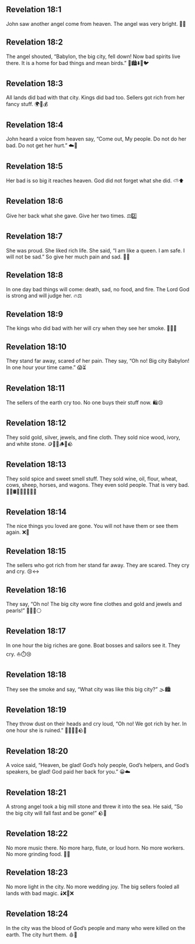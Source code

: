 ## Revelation 18:1
John saw another angel come from heaven. The angel was very bright. 🌟👼
## Revelation 18:2
The angel shouted, “Babylon, the big city, fell down! Now bad spirits live there. It is a home for bad things and mean birds.” 📢🏙️⬇️👿🐦
## Revelation 18:3
All lands did bad with that city. Kings did bad too. Sellers got rich from her fancy stuff. 🌍👑💰
## Revelation 18:4
John heard a voice from heaven say, “Come out, My people. Do not do her bad. Do not get her hurt.” ☁️📣
## Revelation 18:5
Her bad is so big it reaches heaven. God did not forget what she did. ⛅⬆️
## Revelation 18:6
Give her back what she gave. Give her two times. ⚖️2️⃣
## Revelation 18:7
She was proud. She liked rich life. She said, “I am like a queen. I am safe. I will not be sad.” So give her much pain and sad. 👑😌
## Revelation 18:8
In one day bad things will come: death, sad, no food, and fire. The Lord God is strong and will judge her. 🔥⚖️
## Revelation 18:9
The kings who did bad with her will cry when they see her smoke. 👑😢💨
## Revelation 18:10
They stand far away, scared of her pain. They say, “Oh no! Big city Babylon! In one hour your time came.” 😱⏳
## Revelation 18:11
The sellers of the earth cry too. No one buys their stuff now. 🛍️😢
## Revelation 18:12
They sold gold, silver, jewels, and fine cloth. They sold nice wood, ivory, and white stone. 🪙💎👗🪵🐘🪨
## Revelation 18:13
They sold spice and sweet smell stuff. They sold wine, oil, flour, wheat, cows, sheep, horses, and wagons. They even sold people. That is very bad. 🧂🍷🛢️🥖🐄🐑🐴🚚🚫
## Revelation 18:14
The nice things you loved are gone. You will not have them or see them again. ❌🎁
## Revelation 18:15
The sellers who got rich from her stand far away. They are scared. They cry and cry. 😢↔️
## Revelation 18:16
They say, “Oh no! The big city wore fine clothes and gold and jewels and pearls!” 👗💛💎⚪
## Revelation 18:17
In one hour the big riches are gone. Boat bosses and sailors see it. They cry. ⛵⏱️😢
## Revelation 18:18
They see the smoke and say, “What city was like this big city?” 🌫️🏙️
## Revelation 18:19
They throw dust on their heads and cry loud, “Oh no! We got rich by her. In one hour she is ruined.” 🧑‍🦱🧑‍🦰🪨😭
## Revelation 18:20
A voice said, “Heaven, be glad! God’s holy people, God’s helpers, and God’s speakers, be glad! God paid her back for you.” 😀☁️
## Revelation 18:21
A strong angel took a big mill stone and threw it into the sea. He said, “So the big city will fall fast and be gone!” 🪨🌊
## Revelation 18:22
No more music there. No more harp, flute, or loud horn. No more workers. No more grinding food. 🎵❌
## Revelation 18:23
No more light in the city. No more wedding joy. The big sellers fooled all lands with bad magic. 🕯️❌🎉❌
## Revelation 18:24
In the city was the blood of God’s people and many who were killed on the earth. The city hurt them. 🩸🙏
